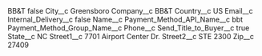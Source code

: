 <?xml version="1.0" encoding="UTF-8"?>
<CustomMetadata xmlns="http://soap.sforce.com/2006/04/metadata" xmlns:xsi="http://www.w3.org/2001/XMLSchema-instance" xmlns:xsd="http://www.w3.org/2001/XMLSchema">
    <label>BB&amp;T</label>
    <protected>false</protected>
    <values>
        <field>City__c</field>
        <value xsi:type="xsd:string">Greensboro</value>
    </values>
    <values>
        <field>Company__c</field>
        <value xsi:type="xsd:string">BB&amp;T</value>
    </values>
    <values>
        <field>Country__c</field>
        <value xsi:type="xsd:string">US</value>
    </values>
    <values>
        <field>Email__c</field>
        <value xsi:nil="true"/>
    </values>
    <values>
        <field>Internal_Delivery__c</field>
        <value xsi:type="xsd:boolean">false</value>
    </values>
    <values>
        <field>Name__c</field>
        <value xsi:nil="true"/>
    </values>
    <values>
        <field>Payment_Method_API_Name__c</field>
        <value xsi:type="xsd:string">bbt</value>
    </values>
    <values>
        <field>Payment_Method_Group_Name__c</field>
        <value xsi:nil="true"/>
    </values>
    <values>
        <field>Phone__c</field>
        <value xsi:nil="true"/>
    </values>
    <values>
        <field>Send_Title_to_Buyer__c</field>
        <value xsi:type="xsd:boolean">true</value>
    </values>
    <values>
        <field>State__c</field>
        <value xsi:type="xsd:string">NC</value>
    </values>
    <values>
        <field>Street1__c</field>
        <value xsi:type="xsd:string">7701 Airport Center Dr.</value>
    </values>
    <values>
        <field>Street2__c</field>
        <value xsi:type="xsd:string">STE 2300</value>
    </values>
    <values>
        <field>Zip__c</field>
        <value xsi:type="xsd:string">27409</value>
    </values>
</CustomMetadata>
